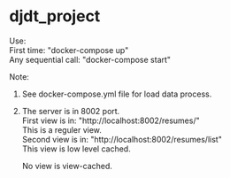 # djdt_project

Use:  
First time: "docker-compose up"  
Any sequential call: "docker-compose start"  

  
  
Note:  
1. See docker-compose.yml file for load data process.  
2. The server is in 8002 port.  
    First view is in: "http://localhost:8002/resumes/"  
        This is a reguler view.  
    Second view is in: "http://localhost:8002/resumes/list"  
        This view is low level cached.  
    
    No view is view-cached.  
